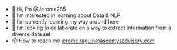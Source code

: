 - 👋 Hi, I’m @Jerome285
- 👀 I’m interested in learning about Data & NLP
- 🌱 I’m currently learning my way around here
- 💞️ I’m looking to collaborate on a way to extract information from a diverse data set
- 📫 How to reach me jerome.raguin@ascentysadvisory.com

<!---
Jerome285/Jerome285 is a ✨ special ✨ repository because its `README.md` (this file) appears on your GitHub profile.
You can click the Preview link to take a look at your changes.
--->

